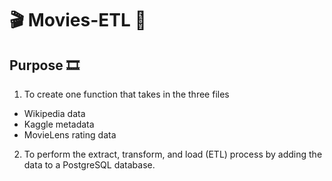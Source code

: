# :clapper: Movies-ETL :movie_camera:

## Purpose :film_strip:

1)  To create one function that takes in the three files
  - Wikipedia data
  - Kaggle metadata
  - MovieLens rating data

2)  To perform the extract, transform, and load (ETL) process by adding the data to a PostgreSQL database.
